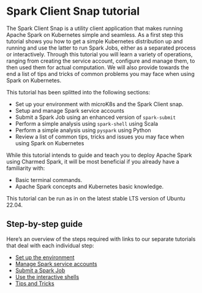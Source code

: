 # Spark Client Snap tutorial

The Spark Client Snap is a utility client application that makes running Apache Spark on Kubernetes simple 
and seamless.
As a first step this tutorial shows you how to get a simple Kubernetes distribution up and running and 
use the latter to run Spark Jobs, either as a separated process or interactively. 
Through this tutorial you will learn a variety of operations, ranging from creating the service account, 
configure and manage them, to then used them for actual computation. We will also 
provide towards the end a list of tips and tricks of common problems you may face when using Spark on Kubernetes. 


This tutorial has been splitted into the following sections:

- Set up your environment with microK8s and the Spark Client snap.
- Setup and manage Spark service accounts
- Submit a Spark Job using an enhanced version of `spark-submit`
- Perform a simple analysis using `spark-shell` using Scala
- Perform a simple analysis using `pyspark` using Python
- Review a list of common tips, tricks and issues you may face when using Spark on Kubernetes 

While this tutorial intends to guide and teach you to deploy Apache Spark using Charmed Spark, it will be most beneficial if you already have a familiarity with: 
- Basic terminal commands.
- Apache Spark concepts and Kubernetes basic knowledge.

This tutorial can be run as in on the latest stable LTS version of Ubuntu 22.04.  

## Step-by-step guide

Here’s an overview of the steps required with links to our separate tutorials that deal with each individual step:
* [Set up the environment](https://discourse.charmhub.io/t/spark-client-snap-tutorial-setup-environment/8951)
* [Manage Spark service accounts](https://discourse.charmhub.io/t/spark-client-snap-tutorial-setup-environment/8952)
* [Submit a Spark Job](https://discourse.charmhub.io/t/spark-client-snap-tutorial-spark-submit/8953)
* [Use the interactive shells](https://discourse.charmhub.io/t/spark-client-snap-tutorial-interactive-mode/8954)
* [Tips and Tricks](https://discourse.charmhub.io/t/spark-client-snap-tutorial-common-gotchas/8955)

